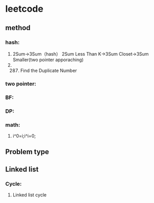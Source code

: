 # leetcode
## method
### hash:
1. 2Sum->3Sum（hash）
   2Sum Less Than K->3Sum Closet->3Sum Smaller(two pointer apporaching)
2. 287. Find the Duplicate Number
### two pointer:
### BF:
### DP:
### math: 
1. i^0=i;i^i=0;
## Problem type
## Linked list
### Cycle:
1. Linked list cycle
